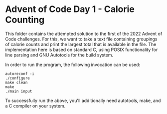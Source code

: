 # Advent of Code Day 1 - Calorie Counting

This folder contains the attempted solution to the first of the 2022 Advent of Code
challenges. For this, we want to take a text file containing groupings of calorie
counts and print the largest total that is available in the file. The
implementation here is based on standard C, using POSIX functionality for line
parsing and GNU Autotools for the build system.

In order to run the program, the following invocation can be used:

	autoreconf -i
	./configure
	make clean
	make
	./main input

To successfully run the above, you'll additionally need autotools, make, and
a C compiler on your system.
